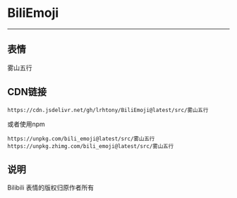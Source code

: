 # BiliEmoji
---
## 表情
雾山五行
## CDN链接
```
https://cdn.jsdelivr.net/gh/lrhtony/BiliEmoji@latest/src/雾山五行
```
或者使用npm
```
https://unpkg.com/bili_emoji@latest/src/雾山五行
https://unpkg.zhimg.com/bili_emoji@latest/src/雾山五行
```
## 说明
Bilibili 表情的版权归原作者所有
